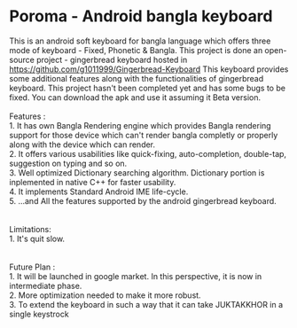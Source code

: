 Poroma - Android bangla keyboard
================================
This is an android soft keyboard for bangla language which offers three mode of keyboard - Fixed, Phonetic & Bangla.
This project is done an open-source project - gingerbread keyboard hosted in https://github.com/g1011999/Gingerbread-Keyboard
This keyboard provides some additional features along with the functionalities of gingerbread keyboard. This project hasn't been completed yet and has some bugs to be fixed. You can download the apk and use it assuming it Beta version.
<br/><br/>
Features :
<br/>1. It has own Bangla Rendering engine which provides Bangla rendering support for those device which can't render bangla completly or properly along with the device which can render.
<br/>2. It offers various usabilities like quick-fixing, auto-completion, double-tap, suggestion on typing and so on.
<br/>3. Well optimized Dictionary searching algorithm. Dictionary portion is inplemented in native C++ for faster usability.
<br/>4. It implements Standard Android IME life-cycle.
<br/>5. ...and All the features supported by the android gingerbread keyboard.
<br/><br/>
<br/>Limitations:
<br/>1. It's quit slow.
<br/><br/>
<br/>Future Plan :
<br/>1. It will be launched in google market. In this perspective, it is now in intermediate phase.
<br/>2. More optimization needed to make it more robust.
<br/>3. To extend the keyboard in such a way that it can take JUKTAKKHOR in a single keystrock
